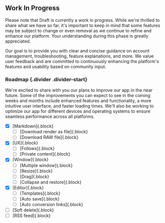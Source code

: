 ## Work In Progress

Please note that Draft is currently a work in progress. While we're thrilled to share what we have so far, it's important to keep in mind that some features may be subject to change or even removal as we continue to refine and enhance our platform. Your understanding during this phase is greatly appreciated.

Our goal is to provide you with clear and concise guidance on account management, troubleshooting, feature explanations, and more. We value user feedback and are committed to continuously enhancing the platform's features and usability based on community input.

### Roadmap {.divider .divider-start}

We're excited to share with you our plans to improve our app in the near future. Some of the improvements you can expect to see in the coming weeks and months include enhanced features and functionality, a more intuitive user interface, and faster loading times. We'll also be working to optimize our app for different devices and operating systems to ensure seamless performance across all platforms.

- [x] [Markdown]{.block}
  - [ ] [Download render as file]{.block}
  - [ ] [Download RAW file]{.block}
- [x] [UX]{.block}
  - [ ] [Follows]{.block}
  - [ ] [Private content]{.block}
- [x] [Window]{.block}
  - [ ] [Multiple window]{.block}
  - [ ] [Resize]{.block}
  - [ ] [Drag]{.block}
  - [ ] [Collapse and restore]{.block}
- [x] [Editor]{.block}
  - [ ] [Templates]{.block}
  - [ ] [Auto save]{.block}
  - [ ] [Auto conversion links]{.block}
- [ ] [Soft delete]{.block}
- [ ] [RSS feed]{.block}

